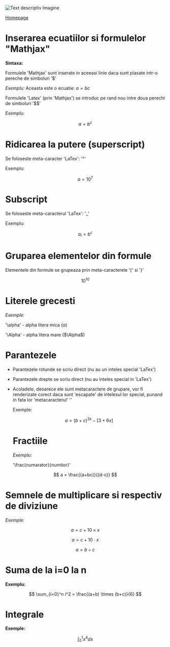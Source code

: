 <script> id="MathJax-script" async src="https://cdn.jsdelivr.net/npm/mathjax@3.0.1/es5/tex-mml-chtml.js"> </script>

![Text descriptiv Imagine](https://th.bing.com/th/id/OIP.a1CexLzdq5ogQ4qzji7CCgHaFx?rs=1&pid=ImgDetMain)

[Homepage](index.md)

# Inserarea ecuatiilor si formulelor "Mathjax"

**Sintaxa:**

Formulele 'Mathjax' sunt inserate in aceeasi linie daca sunt plasate intr-o pereche de simboluri '$'

*Exemplu:* Aceasta este o ecuatie: $a=bc$

Formulele 'Latex' (prin 'Mathjax') se introduc pe rand nou intre doua perechi de simboluri '$$'

*Exemplu:*

$$a=b^c$$

# Ridicarea la putere (superscript)

Se foloseste meta-caracter 'LaTex': '^'

Exemplu:

$$a=10^7$$

# Subscript

Se foloseste meta-caracterul 'LaTex': '_'

Exemplu:

$$a_i=b^c$$




# Gruparea elementelor din formule

Elementele din formule se grupeaza prin meta-caracterele '{' si '}'

$$ 10^{10} $$

# Literele grecesti

*Exemple:*

'\alpha' - alpha litera mica ($\alpha$)

'\Alpha' - alpha litera mare ($\Alpha$)

# Parantezele

- Parantezele rotunde se scriu direct (nu au un inteles special 'LaTex')
- Parantezele drepte se scriu direct (nu au inteles special in 'LaTex')
- Acoladele, deoarece ele sunt metacaractere de grupare, vor fi renderizate corect daca sunt 'escapate' de intelesul lor special, punand in fata lor 'metacaracterul' '\'

  Exemple:

  $$a = (b+c)^{3x} - [3+6x]$$

  # Fractiile

  *Exemplu:*

  '\frac{numarator}{numitor}'

$$ a = \frac{(a+bc)}{(d-c)} $$

# Semnele de multiplicare si respectiv de diviziune

*Exemple:*

$$ a = c + 10 \times x $$

$$ a = c + 10 \cdot x $$

$$ a = b \div c $$

# Suma de la i=0 la n

**Exemplu:**

$$ \sum_{i=0}^n i^2 = \frac{(a+b) \times (b+c)}{6} $$

# Integrale

**Exemple:**

$$ \int_0^1 x^4 dx $$
